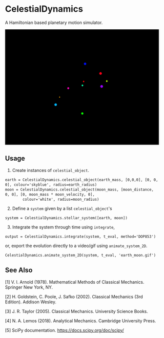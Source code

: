 # CelestialDynamics
A Hamiltonian based planetary motion simulator.

![ten randomly generated plannets smashing into eachtoher](\media\collection.gif)

## Usage

1. Create instances of `celestial_object`.
```
earth = CelestialDynamics.celestial_object(earth_mass, [0,0,0], [0, 0, 0], colour='skyblue', radius=earth_radius)
moon = CelestialDynamics.celestial_object(moon_mass, [moon_distance, 0, 0], [0, moon_mass * moon_velocity, 0],
        colour='white', radius=moon_radius)
```
2. Define a `system` given by a list `celestial_object`'s
```
system = CelestialDynamics.stellar_system([earth, moon])
```
3. Integrate the system through time using `integrate`,
```
output = CelestialDynamics.integrate(system, t_eval, method='DOP853')
```
or, export the evolution directly to a video/gif using `animate_system_2D`.
```
CelestialDynamics.animate_system_2D(system, t_eval, 'earth_moon.gif')
```

## See Also
[1]  V. I. Arnold (1978). Mathematical Methods of Classical Mechanics. Springer New York, NY.

[2]  H. Goldstein, C. Poole, J. Safko (2002). Classical Mechanics (3rd Edition). Addison Wesley.

[3]  J. R. Taylor (2005). Classical Mechanics. University Science Books.

[4]  N. A. Lemos (2018). Analytical Mechanics. Cambridge University Press.

[5] SciPy documentation. https://docs.scipy.org/doc/scipy/
